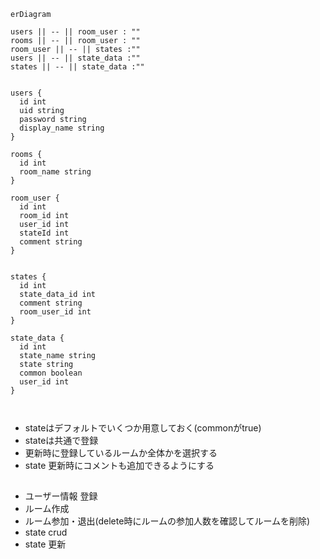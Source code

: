 ``` mermaid
erDiagram

users || -- || room_user : ""
rooms || -- || room_user : ""
room_user || -- || states :""
users || -- || state_data :""
states || -- || state_data :""


users {
  id int
  uid string
  password string
  display_name string
}

rooms {
  id int 
  room_name string
}

room_user {
  id int
  room_id int
  user_id int
  stateId int
  comment string
}


states {
  id int
  state_data_id int
  comment string
  room_user_id int
}

state_data {
  id int
  state_name string
  state string
  common boolean
  user_id int
}



```


- stateはデフォルトでいくつか用意しておく(commonがtrue)
- stateは共通で登録
- 更新時に登録しているルームか全体かを選択する
- state 更新時にコメントも追加できるようにする
## 
- ユーザー情報 登録
- ルーム作成
- ルーム参加・退出(delete時にルームの参加人数を確認してルームを削除)
- state crud
- state 更新